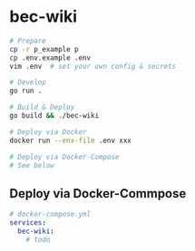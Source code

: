 # bec-wiki

```sh
# Prepare
cp -r p_example p
cp .env.example .env
vim .env  # set your own config & secrets

# Develop
go run .

# Build & Deploy
go build && ./bec-wiki

# Deploy via Docker
docker run --env-file .env xxx

# Deploy via Docker-Compose
# See below
```

## Deploy via Docker-Commpose

```yml
# docker-compose.yml
services:
  bec-wiki:
    # todo
```
